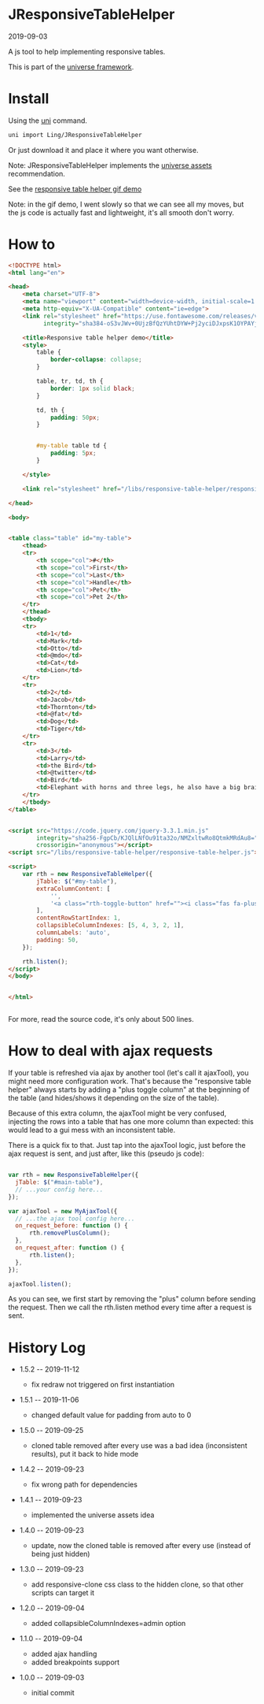 JResponsiveTableHelper
===========
2019-09-03



A js tool to help implementing responsive tables.


This is part of the [universe framework](https://github.com/karayabin/universe-snapshot).


Install
==========
Using the [uni](https://github.com/lingtalfi/universe-naive-importer) command.
```bash
uni import Ling/JResponsiveTableHelper
```

Or just download it and place it where you want otherwise.


Note: JResponsiveTableHelper implements the [universe assets](https://github.com/lingtalfi/NotationFan/blob/master/universe-assets.md) recommendation.



See the [responsive table helper gif demo](https://lingtalfi.com/img/universe/JResponsiveTableHelper/responsive-table-helper.gif)



Note: in the gif demo, I went slowly so that we can see all my moves, but the js code is actually fast and lightweight, 
it's all smooth don't worry.




How to
==========

```html
<!DOCTYPE html>
<html lang="en">

<head>
    <meta charset="UTF-8">
    <meta name="viewport" content="width=device-width, initial-scale=1.0">
    <meta http-equiv="X-UA-Compatible" content="ie=edge">
    <link rel="stylesheet" href="https://use.fontawesome.com/releases/v5.8.2/css/all.css"
          integrity="sha384-oS3vJWv+0UjzBfQzYUhtDYW+Pj2yciDJxpsK1OYPAYjqT085Qq/1cq5FLXAZQ7Ay" crossorigin="anonymous">

    <title>Responsive table helper demo</title>
    <style>
        table {
            border-collapse: collapse;
        }

        table, tr, td, th {
            border: 1px solid black;
        }

        td, th {
            padding: 50px;
        }


        #my-table table td {
            padding: 5px;
        }

    </style>

    <link rel="stylesheet" href="/libs/responsive-table-helper/responsive-table-helper.css">

</head>

<body>


<table class="table" id="my-table">
    <thead>
    <tr>
        <th scope="col">#</th>
        <th scope="col">First</th>
        <th scope="col">Last</th>
        <th scope="col">Handle</th>
        <th scope="col">Pet</th>
        <th scope="col">Pet 2</th>
    </tr>
    </thead>
    <tbody>
    <tr>
        <td>1</td>
        <td>Mark</td>
        <td>Otto</td>
        <td>@mdo</td>
        <td>Cat</td>
        <td>Lion</td>
    </tr>
    <tr>
        <td>2</td>
        <td>Jacob</td>
        <td>Thornton</td>
        <td>@fat</td>
        <td>Dog</td>
        <td>Tiger</td>
    </tr>
    <tr>
        <td>3</td>
        <td>Larry</td>
        <td>the Bird</td>
        <td>@twitter</td>
        <td>Bird</td>
        <td>Elephant with horns and three legs, he also have a big brain, and has a lot of memory, but that's all.</td>
    </tr>
    </tbody>
</table>


<script src="https://code.jquery.com/jquery-3.3.1.min.js"
        integrity="sha256-FgpCb/KJQlLNfOu91ta32o/NMZxltwRo8QtmkMRdAu8="
        crossorigin="anonymous"></script>
<script src="/libs/responsive-table-helper/responsive-table-helper.js"></script>

<script>
    var rth = new ResponsiveTableHelper({
        jTable: $("#my-table"),
        extraColumnContent: [
            '',
            '<a class="rth-toggle-button" href=""><i class="fas fa-plus-circle"></i></a>',
        ],
        contentRowStartIndex: 1,
        collapsibleColumnIndexes: [5, 4, 3, 2, 1],
        columnLabels: 'auto',
        padding: 50,
    });

    rth.listen();
</script>
</body>


</html>



```


For more, read the source code, it's only about 500 lines.




How to deal with ajax requests
==============
If your table is refreshed via ajax by another tool (let's call it ajaxTool), you might need more configuration work.
That's because the "responsive table helper" always starts by adding a "plus toggle column" at the beginning
of the table (and hides/shows it depending on the size of the table).
 
Because of this extra column, the ajaxTool might be very confused, injecting the rows into a table
that has one more column than expected: this would lead to a gui mess with an inconsistent table.

There is a quick fix to that. Just tap into the ajaxTool logic, just before the ajax request is sent,
and just after, like this (pseudo js code):


  ```js

var rth = new ResponsiveTableHelper({
    jTable: $("#main-table"),
    // ...your config here...
});

var ajaxTool = new MyAjaxTool({
    // ...the ajax tool config here...
    on_request_before: function () {
        rth.removePlusColumn();
    },
    on_request_after: function () {
        rth.listen();
    },
});

ajaxTool.listen(); 
```


As you can see, we first start by removing the "plus" column before sending the request.
Then we call the rth.listen method every time after a request is sent.






History Log
=============

- 1.5.2 -- 2019-11-12

    - fix redraw not triggered on first instantiation  
    
- 1.5.1 -- 2019-11-06

    - changed default value for padding from auto to 0  
    
- 1.5.0 -- 2019-09-25

    - cloned table removed after every use was a bad idea (inconsistent results), put it back to hide mode  
    
- 1.4.2 -- 2019-09-23

    - fix wrong path for dependencies 
    
- 1.4.1 -- 2019-09-23

    - implemented the universe assets idea 
    
- 1.4.0 -- 2019-09-23

    - update, now the cloned table is removed after every use (instead of being just hidden) 

- 1.3.0 -- 2019-09-23

    - add responsive-clone css class to the hidden clone, so that other scripts can target it 
    
- 1.2.0 -- 2019-09-04

    - added collapsibleColumnIndexes=admin option 
    
- 1.1.0 -- 2019-09-04

    - added ajax handling
    - added breakpoints support 
    
- 1.0.0 -- 2019-09-03

    - initial commit